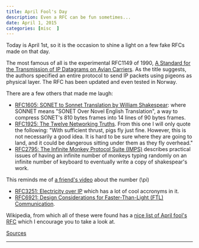 ```yaml
---
title: April Fool's Day
description: Even a RFC can be fun sometimes...
date: April 1, 2015
categories: [misc  ]
---
```





Today is April 1st, so it is the occasion to shine a light on a few fake RFCs made on that day.
  

The most famous of all is the experimental RFC1149 of 1990, [A Standard for the Transmission of IP Datagrams on Avian Carriers](https://web.archive.org/web/20180903234852/https://tools.ietf.org/html/rfc1149). 
As the title suggests, the authors specified an entire protocol to send IP packets using pigeons as physical layer.
The RFC has been updated and even tested in Norway.

There are a few others that made me laugh:

* [RFC1605: SONET to Sonnet Translation by William Shakespear](https://web.archive.org/web/20180903234852/https://tools.ietf.org/html/rfc1605): where SONNET means "SONET Over Novel English Translation", a way to compress SONET's 810 bytes frames into 14 lines of 90 bytes frames.
* [RFC1925: The Twelve Networking Truths](https://web.archive.org/web/20180903234852/https://tools.ietf.org/html/rfc1925). 
 From this one I will only quote the following: 
 "With sufficient thrust, pigs fly just fine. However, this is not necessarily a good idea. It is hard to be sure where they are going to land, and it could be dangerous sitting under them as they fly overhead."
* [RFC2795: The Infinite Monkey Protocol Suite (IMPS)](https://web.archive.org/web/20180903234852/https://tools.ietf.org/html/rfc2795) describes practical issues of having an infinite number of monkeys typing randomly on an infinite number of keyboard to eventually write a copy of shakespear's work.
   

 This reminds me of [a friend's video](https://web.archive.org/web/20180903234852/https://www.youtube.com/watch?v=2ZEBPddOj9c) about the number \(\pi\)
* [RFC3251: Electricity over IP](https://web.archive.org/web/20180903234852/https://tools.ietf.org/html/rfc3251) which has a lot of cool accronyms in it.
* [RFC6921: Design Considerations for Faster-Than-Light (FTL) Communication](https://web.archive.org/web/20180903234852/https://tools.ietf.org/html/rfc6921).

Wikipedia, from which all of these were found has a [nice list of April fool's RFC](https://web.archive.org/web/20180903234852/http://en.wikipedia.org/wiki/April_Fools'_Day_Request_for_Comments) which I encourage you to take a look at.


[Sources](https://web.archive.org/web/20180903234852/http://couble.ovh/April-fools-RFC.html#references)

---